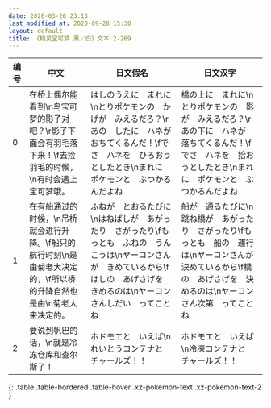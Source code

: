 ```yaml
---
date: 2020-03-26 23:13
last_modified_at: 2020-09-28 15:30
layout: default
title: 《精灵宝可梦 黑／白》文本 2-269
---
```

| 编号 | 中文 | 日文假名 | 日文汉字 |
| ---- | ---- | ---- | --- |
| 0 | 在桥上偶尔能看到\n鸟宝可梦的影子对吧？\r影子下面会有羽毛落下来！\f去捡羽毛的时候，\n有时会遇上宝可梦哦。 | はしのうえに　まれに\nとりポケモンの　かげが　みえるだろ？\rあの　したに　ハネが　おちてくるんだ！\fでさ　ハネを　ひろおうとしたとき\nまれに　ポケモンと　ぶつかるんだよね | 橋の上に　まれに\nとりポケモンの　影が　みえるだろ？\rあの下に　ハネが　落ちてくるんだ！\fでさ　ハネを　拾おうとしたとき\nまれに　ポケモンと　ぶつかるんだよね |
| 1 | 在有船通过的时候，\n吊桥就会进行升降。\f船只的航行时刻\n是由菊老大决定的，\f所以桥的升降自然也是由\n菊老大来决定的。 | ふねが　とおるたびに\nはねばしが　あがったり　さがったり\fもっとも　ふねの　うんこうは\nヤーコンさんが　きめているから\fはしの　あげさげを　きめるのは\nヤーコンさんしだい　ってことね | 船が　通るたびに\n跳ね橋が　あがったり　さがったり\fもっとも　船の　運行は\nヤーコンさんが　決めているから\f橋の　あげさげを　決めるのは\nヤーコンさん次第　ってことね |
| 2 | 要说到帆巴的话，\n就是冷冻仓库和查尔斯了！ | ホドモエと　いえば\nれいとうコンテナと　チャールズ！！ | ホドモエと　いえば\n冷凍コンテナと　チャールズ！！ |
{: .table .table-bordered .table-hover .xz-pokemon-text .xz-pokemon-text-2 }